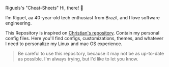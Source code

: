 Riguels's "Cheat-Sheets"
Hi, there! 👋

I’m Riguel, aa 40-year-old tech enthusiast from Brazil, and I love software engineering.

This Repository is inspired on [Christian's repository](https://github.com/ChristianLempa/dotfiles). Contain my personal config files. Here you'll find configs, customizations, themes, and whatever I need to personalize my Linux and mac OS experience.
> Be careful to use this repository, because it may not be as up-to-date as possible. I'm always trying, but I'd like to let you know. 
